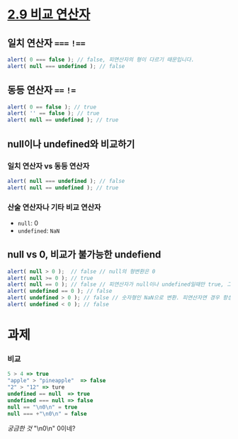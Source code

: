 # [2.9 비교 연산자](https://ko.javascript.info/comparison)
## 일치 연산자 `===` `!==`
```javascript
alert( 0 === false ); // false, 피연산자의 형이 다르기 때문입니다.
alert( null === undefined ); // false

```

## 동등 연산자 `==` `!=`
```javascript
alert( 0 == false ); // true
alert( '' == false ); // true
alert( null == undefined ); // true

```

## null이나 undefined와 비교하기
### 일치 연산자 vs 동등 연산자
```javascript
alert( null === undefined ); // false
alert( null == undefined ); // true
```

### 산술 연산자나 기타 비교 연산자
* `null`: 0 
* `undefined`: `NaN`

## null vs 0, 비교가 불가능한 undefiend
```javascript
alert( null > 0 );  // false // null의 형변환은 0
alert( null >= 0 ); // true 
alert( null == 0 ); // false // 피연산자가 null이나 undefined일때만 true, 그 외엔 false 반환
alert( undefined == 0 ); // false
alert( undefined > 0 ); // false // 숫자형인 NaN으로 변환. 피연산자연 경우 항상 false 반환
alert( undefined < 0 ); // false

```
# 과제
### 비교
```javascript
5 > 4 => true
"apple" > "pineapple"  => false
"2" > "12" => ture
undefined == null  => true
undefined === null => false
null == "\n0\n" = true
null === +"\n0\n" = false
```

*궁금한 것*
"\n0\n" 0이네?
